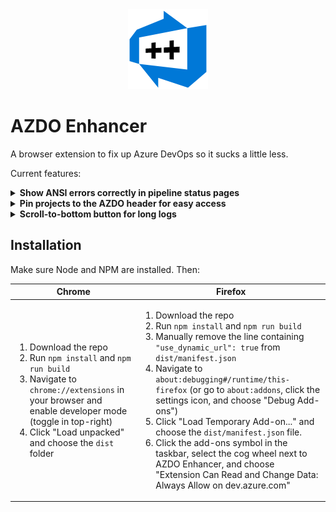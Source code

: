 <div align="center"><img src="./assets/ext/icon128.png" /></div>

# AZDO Enhancer

A browser extension to fix up Azure DevOps so it sucks a little less.

Current features:

<details><summary><b> Show ANSI errors correctly in pipeline status pages</b></summary>

![Comparison of pipeline errors containing ANSI escape codes](./docs/pipeline_errors.png)

</details>

<details><summary><b> Pin projects to the AZDO header for easy access</b></summary>

![Screenshot of project pinning](./docs/project_pinning.png)

</details>

<details><summary><b> Scroll-to-bottom button for long logs</b></summary>

![Screenshot of scroll-to-bottom button](./docs/scroll_to_bottom.png)

</details>

## Installation

Make sure Node and NPM are installed. Then:

<table><thead><tr><th>Chrome</th><th>Firefox</th></tr></thead>
<tbody><tr><td>

1. Download the repo
2. Run `npm install` and `npm run build`
3. Navigate to `chrome://extensions` in your browser and enable developer mode (toggle in top-right)
4. Click "Load unpacked" and choose the `dist` folder

</td><td>

1. Download the repo
1. Run `npm install` and `npm run build`
1. Manually remove the line containing `"use_dynamic_url": true` from `dist/manifest.json`
1. Navigate to `about:debugging#/runtime/this-firefox` (or go to `about:addons`, click the settings icon, and choose "Debug Add-ons")
1. Click "Load Temporary Add-on..." and choose the `dist/manifest.json` file.
1. Click the add-ons symbol in the taskbar, select the cog wheel next to AZDO Enhancer, and choose "Extension Can Read and Change Data: Always Allow on dev.azure.com"

</td>
